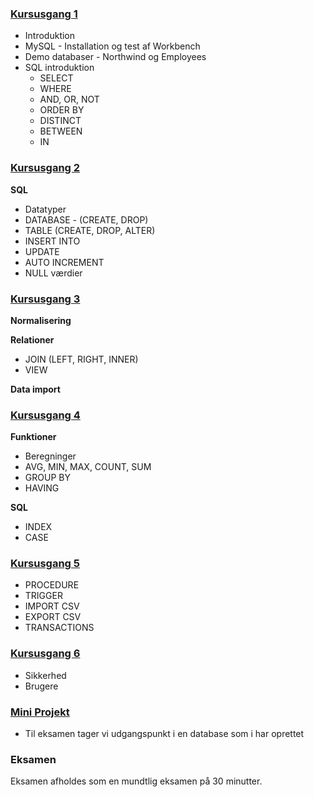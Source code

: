 ### [Kursusgang 1](01_Kursusgang.md)

* Introduktion
* MySQL - Installation og test af Workbench
* Demo databaser - Northwind og Employees
* SQL introduktion
	- SELECT
	- WHERE
	- AND, OR, NOT
	- ORDER BY
	- DISTINCT
	- BETWEEN
	- IN


### [Kursusgang 2](02_Kursusgang.md)

**SQL**

* Datatyper
* DATABASE - (CREATE, DROP)
* TABLE (CREATE, DROP, ALTER)
* INSERT INTO
* UPDATE
* AUTO INCREMENT
* NULL værdier


### [Kursusgang 3](03_Kursusgang.md)

**Normalisering**
 
**Relationer**

* JOIN (LEFT, RIGHT, INNER)
* VIEW

**Data import**


### [Kursusgang 4](04_Kursusgang.md)
**Funktioner**

* Beregninger
* AVG, MIN, MAX, COUNT, SUM
* GROUP BY
* HAVING

**SQL**

* INDEX
* CASE

### [Kursusgang 5](05_Kursusgang.md)

* PROCEDURE
* TRIGGER
* IMPORT CSV
* EXPORT CSV
* TRANSACTIONS

### [Kursusgang 6](06_Kursusgang.md)

* Sikkerhed
* Brugere

### [Mini Projekt](07_MiniProjekt.md)

* Til eksamen tager vi udgangspunkt i en database som i har oprettet

### Eksamen
Eksamen afholdes som en mundtlig eksamen på 30 minutter.

